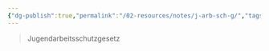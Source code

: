 ```yaml
---
{"dg-publish":true,"permalink":"/02-resources/notes/j-arb-sch-g/","tags":[null],"noteIcon":"","updated":"2024-06-09T19:25:48.903+02:00"}
---
```


>Jugendarbeitsschutzgesetz